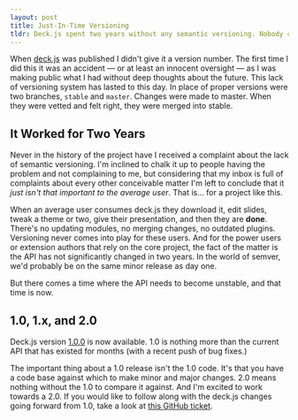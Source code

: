 ```yaml
---
layout: post
title: Just-In-Time Versioning
tldr: Deck.js spent two years without any semantic versioning. Nobody complained. Here's why.
---
```


When [deck.js](http://imakewebthings/deck.js/) was published I didn't give it a version number. The first time I did this it was an accident &mdash; or at least an innocent oversight &mdash; as I was making public what I had without deep thoughts about the future. This lack of versioning system has lasted to this day. In place of proper versions were two branches, `stable` and `master`. Changes were made to master. When they were vetted and felt right, they were merged into stable.

## It Worked for Two Years

Never in the history of the project have I received a complaint about the lack of semantic versioning. I'm inclined to chalk it up to people having the problem and not complaining to me, but considering that my inbox is full of complaints about every other conceivable matter I'm left to conclude that it *just isn't that important to the average user*. That is... for a project like this.

When an average user consumes deck.js they download it, edit slides, tweak a theme or two, give their presentation, and then they are **done**. There's no updating modules, no merging changes, no outdated plugins. Versioning never comes into play for these users. And for the power users or extension authors that rely on the core project, the fact of the matter is the API has not significantly changed in two years. In the world of semver, we'd probably be on the same minor release as day one.

But there comes a time where the API needs to become unstable, and that time is now.

## 1.0, 1.x, and 2.0

Deck.js version [1.0.0](https://github.com/imakewebthings/deck.js/archive/1.0.0.zip) is now available. 1.0 is nothing more than the current API that has existed for months (with a recent push of bug fixes.)

The important thing about a 1.0 release isn't the 1.0 code. It's that you have a code base against which to make minor and major changes. 2.0 means nothing without the 1.0 to compare it against. And I'm excited to work towards a 2.0. If you would like to follow along with the deck.js changes going forward from 1.0, take a look at [this GitHub ticket](https://github.com/imakewebthings/deck.js/issues/140).

